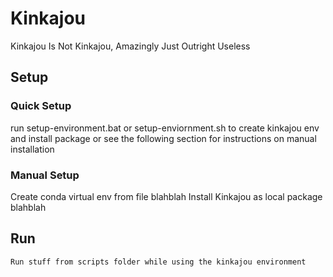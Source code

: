 # Kinkajou
Kinkajou Is Not Kinkajou, Amazingly Just Outright Useless

## Setup

### Quick Setup ###
run setup-environment.bat or setup-enviornment.sh to create kinkajou env and install package or see the following section for instructions on manual installation

### Manual Setup ###
Create conda virtual env from file
    blahblah
Install Kinkajou as local package
    blahblah

## Run
    Run stuff from scripts folder while using the kinkajou environment